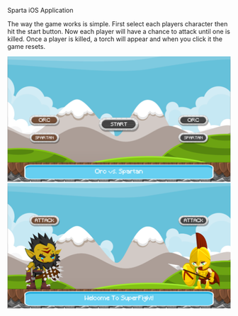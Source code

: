 Sparta iOS Application

The way the game works is simple. First select each players character then hit the start button. Now each player will have a chance to attack until one is killed. Once a player is killed, a torch will appear and when you click it the game resets.

![alt tag](https://raw.githubusercontent.com/jamesalandyer/sparta/master/sparta1.png)
![alt tag](https://raw.githubusercontent.com/jamesalandyer/sparta/master/sparta2.png)
